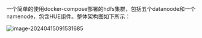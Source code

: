 一个简单的使用docker-compose部署的hdfs集群，包括五个datanoode和一个namenode，包含HUE组件。整体架构图如下所示：

![image-20240415091531685](C:\Users\diaolan\桌面\hdfs_cluster.tar\hdfs_cluster\mdPicture\readme\image-20240415091531685.png)